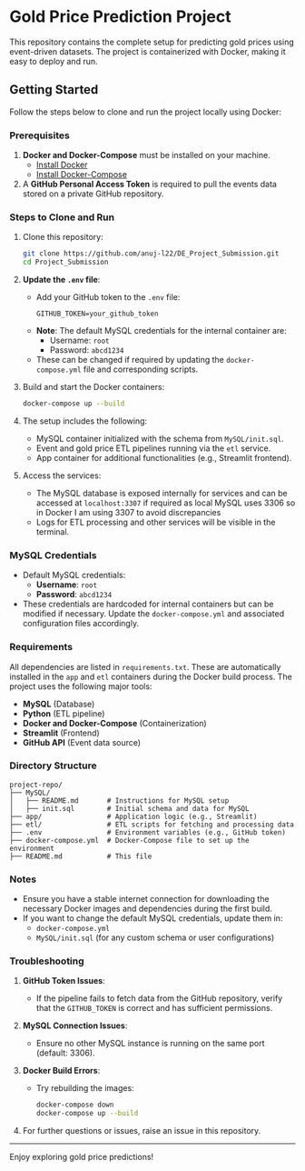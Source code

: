 
# Gold Price Prediction Project

This repository contains the complete setup for predicting gold prices using event-driven datasets. The project is containerized with Docker, making it easy to deploy and run.

## Getting Started

Follow the steps below to clone and run the project locally using Docker:

### Prerequisites

1. **Docker and Docker-Compose** must be installed on your machine.
   - [Install Docker](https://docs.docker.com/get-docker/)
   - [Install Docker-Compose](https://docs.docker.com/compose/install/)
2. A **GitHub Personal Access Token** is required to pull the events data stored on a private GitHub repository.

### Steps to Clone and Run

1. Clone this repository:
   ```bash
   git clone https://github.com/anuj-l22/DE_Project_Submission.git
   cd Project_Submission
   ```

2. **Update the `.env` file**:
   - Add your GitHub token to the `.env` file:
     ```
     GITHUB_TOKEN=your_github_token
     ```
   - **Note**: The default MySQL credentials for the internal container are:
     - Username: `root`
     - Password: `abcd1234`
   - These can be changed if required by updating the `docker-compose.yml` file and corresponding scripts.

3. Build and start the Docker containers:
   ```bash
   docker-compose up --build
   ```

4. The setup includes the following:
   - MySQL container initialized with the schema from `MySQL/init.sql`.
   - Event and gold price ETL pipelines running via the `etl` service.
   - App container for additional functionalities (e.g., Streamlit frontend).

5. Access the services:
   - The MySQL database is exposed internally for services and can be accessed at `localhost:3307` if required as local MySQL uses 3306 so in Docker I am using 3307 to avoid discrepancies
   - Logs for ETL processing and other services will be visible in the terminal.

### MySQL Credentials

- Default MySQL credentials:
  - **Username**: `root`
  - **Password**: `abcd1234`
- These credentials are hardcoded for internal containers but can be modified if necessary. Update the `docker-compose.yml` and associated configuration files accordingly.

### Requirements

All dependencies are listed in `requirements.txt`. These are automatically installed in the `app` and `etl` containers during the Docker build process. The project uses the following major tools:
- **MySQL** (Database)
- **Python** (ETL pipeline)
- **Docker and Docker-Compose** (Containerization)
- **Streamlit** (Frontend)
- **GitHub API** (Event data source)

### Directory Structure

```
project-repo/
├── MySQL/
│   ├── README.md       # Instructions for MySQL setup
│   ├── init.sql        # Initial schema and data for MySQL
├── app/                # Application logic (e.g., Streamlit)
├── etl/                # ETL scripts for fetching and processing data
├── .env                # Environment variables (e.g., GitHub token)
├── docker-compose.yml  # Docker-Compose file to set up the environment
├── README.md           # This file
```

### Notes

- Ensure you have a stable internet connection for downloading the necessary Docker images and dependencies during the first build.
- If you want to change the default MySQL credentials, update them in:
  - `docker-compose.yml`
  - `MySQL/init.sql` (for any custom schema or user configurations)

### Troubleshooting

1. **GitHub Token Issues**:
   - If the pipeline fails to fetch data from the GitHub repository, verify that the `GITHUB_TOKEN` is correct and has sufficient permissions.
   
2. **MySQL Connection Issues**:
   - Ensure no other MySQL instance is running on the same port (default: 3306).

3. **Docker Build Errors**:
   - Try rebuilding the images:
     ```bash
     docker-compose down
     docker-compose up --build
     ```

4. For further questions or issues, raise an issue in this repository.

---

Enjoy exploring gold price predictions!
```


